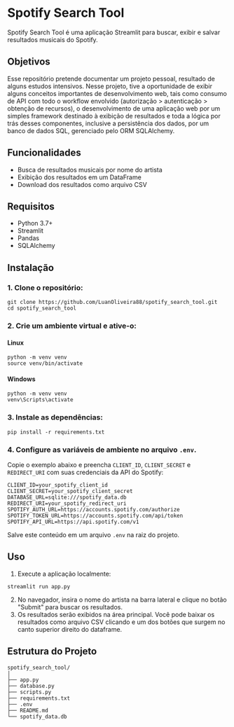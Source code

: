 # Spotify Search Tool

Spotify Search Tool é uma aplicação Streamlit para buscar, exibir e salvar resultados musicais do Spotify.

## Objetivos
Esse repositório pretende documentar um projeto pessoal, resultado de alguns estudos intensivos. Nesse projeto, tive 
a oportunidade de exibir alguns conceitos importantes de desenvolvimento web, tais como consumo de API com todo o 
workflow envolvido (autorização > autenticação > obtenção de recursos), o desenvolvimento de uma aplicação web por 
um simples framework destinado à exibição de resultados e toda a lógica por trás desses componentes, inclusive a 
persistência dos dados, por um banco de dados SQL, gerenciado pelo ORM SQLAlchemy.

## Funcionalidades

- Busca de resultados musicais por nome do artista
- Exibição dos resultados em um DataFrame
- Download dos resultados como arquivo CSV

## Requisitos

- Python 3.7+
- Streamlit
- Pandas
- SQLAlchemy

## Instalação

### 1. Clone o repositório:

```
git clone https://github.com/LuanOliveira88/spotify_search_tool.git
cd spotify_search_tool
```

### 2. Crie um ambiente virtual e ative-o:

#### Linux
```
python -m venv venv
source venv/bin/activate
```
#### Windows

``` 
python -m venv venv
venv\Scripts\activate
```

### 3. Instale as dependências:

```
pip install -r requirements.txt
 ```

### 4. Configure as variáveis de ambiente no arquivo `.env`. 

Copie o exemplo abaixo e preencha `CLIENT_ID`, `CLIENT_SECRET` e `REDIRECT_URI` com suas credenciais da API do Spotify:

```
CLIENT_ID=your_spotify_client_id
CLIENT_SECRET=your_spotify_client_secret
DATABASE_URL=sqlite:///spotify_data.db
REDIRECT_URI=your_spotify_redirect_uri
SPOTIFY_AUTH_URL=https://accounts.spotify.com/authorize
SPOTIFY_TOKEN_URL=https://accounts.spotify.com/api/token
SPOTIFY_API_URL=https://api.spotify.com/v1
```

Salve este conteúdo em um arquivo `.env` na raiz do projeto.

## Uso

1. Execute a aplicação localmente:

```
streamlit run app.py
```

2. No navegador, insira o nome do artista na barra lateral e clique no botão "Submit" para buscar os resultados.
3. Os resultados serão exibidos na área principal. Você pode baixar os resultados como arquivo CSV clicando e um dos
botões que surgem no canto superior direito do dataframe.

## Estrutura do Projeto

```
spotify_search_tool/
│
├── app.py
├── database.py
├── scripts.py
├── requirements.txt
├── .env
├── README.md
└── spotify_data.db
